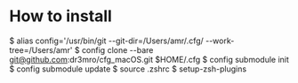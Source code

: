 # How to install 

$ alias config='/usr/bin/git --git-dir=/Users/amr/.cfg/ --work-tree=/Users/amr'
$ config clone  --bare git@github.com:dr3mro/cfg_macOS.git $HOME/.cfg
$ config submodule init
$ config submodule update
$ source .zshrc
$ setup-zsh-plugins
